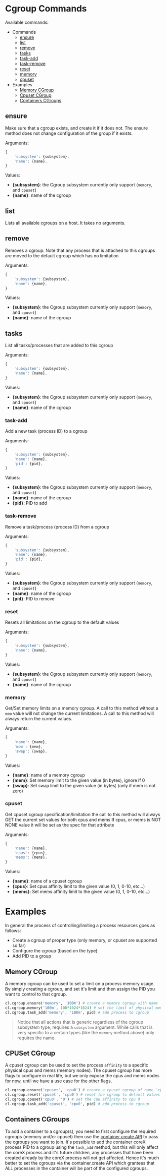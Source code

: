 # Cgroup Commands

Available commands:

- Commands
    - [ensure](#ensure)
    - [list](#list)
    - [remove](#remove)
    - [tasks](#tasks)
    - [task-add](#task-add)
    - [task-remove](#task-remove)
    - [reset](#reset)
    - [memory](#memory)
    - [cpuset](#cpuset)
- Examples
    - [Memory CGroup](#memory-cgroup)
    - [Cpuset CGroup](#cpuset-cgroup)
    - [Containers CGroups](#containers-cgroups)

## ensure
Make sure that a cgroup exists, and create it if it does not. The ensure method does not change configuration of the group if it exists.

Arguments:
```javascript
{
    'subsystem': {subsystem},
    'name': {name},
}
```

Values:
- **{subsystem}**: the Cgroup subsystem currently only support (`memory`, and `cpuset`)
- **{name}**: name of the cgroup

## list

Lists all available cgroups on a host. It takes no arguments.

## remove

Removes a cgroup. Note that any process that is attached to this cgroups are moved to the default cgroup which has no limitation

Arguments:
```javascript
{
    'subsystem': {subsystem},
    'name': {name},
}
```

Values:
- **{subsystem}**: the Cgroup subsystem currently only support (`memory`, and `cpuset`)
- **{name}**: name of the cgroup

## tasks

List all tasks/processes that are added to this cgroup

Arguments:
```javascript
{
    'subsystem': {subsystem},
    'name': {name},
}
```

Values:
- **{subsystem}**: the Cgroup subsystem currently only support (`memory`, and `cpuset`)
- **{name}**: name of the cgroup


### task-add
Add a new task (process ID) to a cgroup

Arguments:
```javascript
{
    'subsystem': {subsystem},
    'name': {name},
    'pid': {pid},
}
```

Values:
- **{subsystem}**: the Cgroup subsystem currently only support (`memory`, and `cpuset`)
- **{name}**: name of the cgroup
- **{pid}**: PID to add


### task-remove
Remove a task/process (process ID) from a cgroup

Arguments:
```javascript
{
    'subsystem': {subsystem},
    'name': {name},
    'pid': {pid},
}
```

Values:
- **{subsystem}**: the Cgroup subsystem currently only support (`memory`, and `cpuset`)
- **{name}**: name of the cgroup
- **{pid}**: PID to remove

### reset
Resets all limitations on the cgroup to the default values

Arguments:
```javascript
{
    'subsystem': {subsystem},
    'name': {name},
}
```

Values:
- **{subsystem}**: the Cgroup subsystem currently only support (`memory`, and `cpuset`)
- **{name}**: name of the cgroup


### memory
Get/Set memory limits on a memory cgroup. A call to this method without a `mem` value will not change the current limitations.
A call to this method will always return the current values.

Arguments:
```javascript
{
    'name': {name},
    'mem': {mem},
    'swap': {swap},
}
```

Values:
- **{name}**: name of a memory cgroup
- **{mem}**: Set memory limit to the given value (in bytes), ignore if 0
- **{swap}**: Set swap limit to the given value (in bytes) (only if mem is not zero)


### cpuset
Get cpuset cgroup specification/limitation the call to this method will always GET the current set values for both cpus and mems If cpus, or mems is NOT NONE value it will be set as the spec for that attribute

Arguments:
```javascript
{
    'name': {name},
    'cpus': {cpus},
    'mems': {mems},
}
```

Values:
- **{name}**: name of a cpuset cgroup
- **{cpus}**: Set cpus affinity limit to the given value (0, 1, 0-10, etc...)
- **{mems}**: Set mems affinity limit to the given value (0, 1, 0-10, etc...)

# Examples
In general the process of controlling/limiting a process resources goes as follows:
- Create a cgroup of proper type (only memory, or cpuset are supported so far)
- Configure the cgroup (based on the type)
- Add PID to a group

## Memory CGroup
A memory cgroup can be used to set a limit on a process memory usage. By simply creating a cgroup, and set it's limit and then assign the PID you want to control to that cgroup.

```python
cl.cgroup.ensure('memory', '100m') # create a memory cgroup with name '100m'
cl.cgroup.memory('100m', 100*1024*1024) # set the limit of physical memory to 100 MB, and 0 MB swap space
cl.cgroup.task_add('memory', '100m', pid) # add process to cgroup
```

> Notice that all actions that is generic regardless of the cgroup subsystem type, requires a `subsystem` argument. While calls that is very specific to a certain types (like the `memory` method above) only requires the name.

## CPUSet CGroup
A cpuset cgroup can be used to set the process `affinity` to a specific physical cpus and mems (memory nodes). The cpuset cgroup has more flags to configure in real life, but we only expose the cpus and mems nodes for now, until we have a use case for the other flags.

```python
cl.cgroup.ensure('cpuset', 'cpu0') # create a cpuset cgroup of name 'cpu0'
cl.cgroup.reset('cpuset', 'cpu0') # reset the cgroup to default values (all cpus, all mems)
cl.cgroup.cpuset('cpu0', '0') # set the cpu affinity to cpu 0
cl.cgroup.task_add('cpuset', 'cpu0', pid) # add process to cgroup
```

## Containers CGroups
To add a container to a cgroup(s), you need to first configure the required cgroups (memory and/or cpuset) then use the [container create API](container.md#create) to pass the cgroups you want to join. It's possible to add the container coreX process PID to a cgroup using the `task_add` method, but this will only affect the coreX process and it's future children, any processes that have been created already by the coreX process will not get affected. Hence it's much better to set the cgroups via the container.create API which grantees that ALL processes in the container will be part of the configured cgroups.